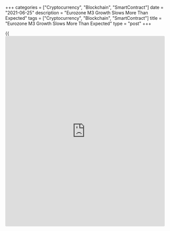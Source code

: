 +++
categories = ["Cryptocurrency", "Blockchain", "SmartContract"]
date = "2021-06-25"
description = "Eurozone M3 Growth Slows More Than Expected"
tags = ["Cryptocurrency", "Blockchain", "SmartContract"]
title = "Eurozone M3 Growth Slows More Than Expected"
type = "post"
+++

{{<iframe id="large-banner" src="https://www.bounty.group/#slide=3.0" width="100%" height="600" scrolling="no" style="border: 0px solid rgb(216, 221, 230); border-radius: 3px;">}}

The euro area money supply growth slowed more than expected in May, data
from the European Central Bank revealed on Friday.

The monetary aggregates M3 grew 8.4 percent year-on-year in May, slower
than April's 9.2 percent increase. Economists had forecast an annual
growth of 8.5 percent.

Similarly, the annual growth in the narrow measure M1, eased to 11.6
percent from 12.3 percent in the previous month.

As regards the dynamics of credit, credit to the private sector gained
3.5 percent annually after rising 4 percent in April. Likewise, the
adjusted loans to the private sector rose 2.7 percent versus 3.2 percent
in the previous month.

Among the borrowing sectors, the annual growth rate of adjusted loans to
households came in at 3.9 percent versus 3.8 percent in April. At the
same time, the annual growth rate of adjusted loans to non-financial
corporations slowed to 1.9 percent from 3.2 percent in April.

For comments and feedback [contact](https://www.playgroundfx.com/contact/): editorial@rtt[news](https://www.letsplayfx.com/blog/forex-news-website/).com

[Economic News][1]

 **What parts of the world are seeing the best (and worst) economic
performances lately? Click[here][2] to check out our [Econ Scorecard][2]
and find out! See up-to-the-moment [ranking](https://www.playgroundfx.com/blog/crypto-exchange-ranking/)s for the best and worst
performers in [GDP][2], [unemployment rate][3], [inflation][4] and much
more.**

   1. www.rtt[news](https://www.letsplayfx.com/blog/forex-news-website/).com/Content/EconomicNews.aspx
   2. www.rtt[news](https://www.letsplayfx.com/blog/forex-news-website/).com/economic-scorecard/world-rank/GDP/highest-performance.aspx
   3. www.rtt[news](https://www.letsplayfx.com/blog/forex-news-website/).com/economic-scorecard/world-rank/unemployment-rate/lowest-performance.aspx
   4. www.rtt[news](https://www.letsplayfx.com/blog/forex-news-website/).com/economic-scorecard/world-rank/CPI/highest-performance.aspx